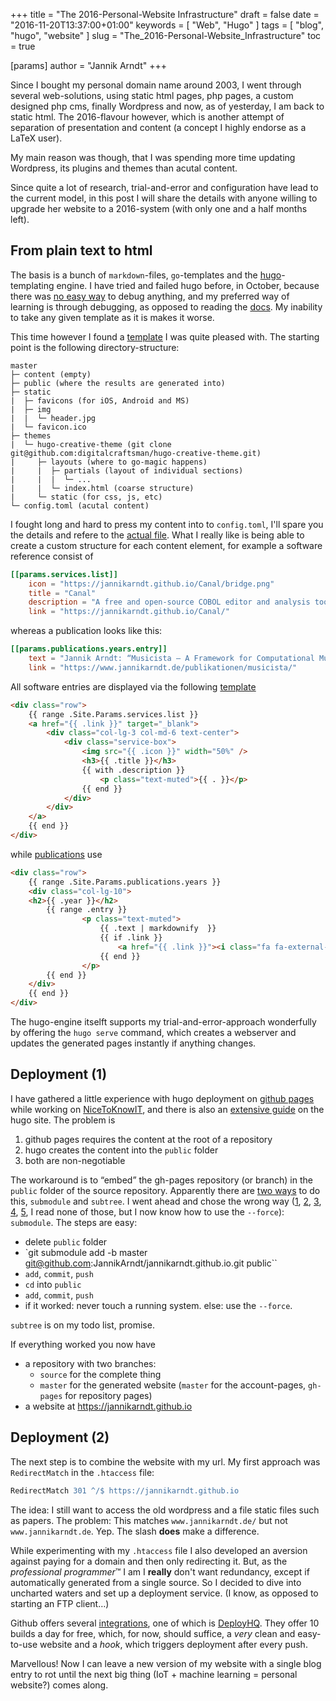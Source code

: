 +++
title = "The 2016-Personal-Website Infrastructure"
draft = false
date = "2016-11-20T13:37:00+01:00"
keywords = [ "Web", "Hugo" ]
tags = [ "blog", "hugo", "website" ]
slug = "The_2016-Personal-Website_Infrastructure"
toc = true

[params]
  author = "Jannik Arndt"
+++

Since I bought my personal domain name around 2003, I went through several web-solutions, 
using static html pages, php pages, a custom designed php cms, finally Wordpress and now, as of yesterday, I am back to static html. The 2016-flavour however, which is another attempt of separation of presentation and content (a concept I highly endorse as a LaTeX user).
<!--more-->

My main reason was though, that I was spending more time updating Wordpress, its plugins and themes than acutal content.

Since quite a lot of research, trial-and-error and configuration have lead to the current model, in this post I will share the details with anyone willing to upgrade her website to a 2016-system (with only one and a half months left).

## From plain text to html

The basis is a bunch of `markdown`-files, `go`-templates and the [hugo](https://gohugo.io/)-templating engine. I have tried and failed hugo before, in October, because there was [no easy way](https://gohugo.io/templates/debugging/) to debug anything, and my preferred way of learning is through debugging, as opposed to reading the [docs](https://gohugo.io/templates/go-templates/). My inability to take any given template as it is makes it worse.

This time however I found a [template](https://themes.gohugo.io/theme/creative/) I was quite pleased with. The starting point is the following directory-structure:

```none
master
├─ content (empty)
├─ public (where the results are generated into)
├─ static 
|  ├─ favicons (for iOS, Android and MS)
|  ├─ img 
|  |  └─ header.jpg
|  └─ favicon.ico
├─ themes
|  └─ hugo-creative-theme (git clone git@github.com:digitalcraftsman/hugo-creative-theme.git)
|     ├─ layouts (where to go-magic happens)
|     |  ├─ partials (layout of individual sections)
|     |  |  └─ ...
|     |  └─ index.html (coarse structure)
|     └─ static (for css, js, etc)
└─ config.toml (acutal content)
```

I fought long and hard to press my content into to `config.toml`, I'll spare you the details and refere to the [actual file](https://github.com/JannikArndt/jannikarndt.github.io/blob/source/config.toml). What I really like is being able to create a custom structure for each content element, for example a software reference consist of

```toml
[[params.services.list]]
    icon = "https://jannikarndt.github.io/Canal/bridge.png"
    title = "Canal"
    description = "A free and open-source COBOL editor and analysis tool"
    link = "https://jannikarndt.github.io/Canal/"
```

whereas a publication looks like this:

```toml
[[params.publications.years.entry]]
    text = "Jannik Arndt: “Musicista — A Framework for Computational Musicology”. Masterarbeit, 2014."
    link = "https://www.jannikarndt.de/publikationen/musicista/"
```

All software entries are displayed via the following [template](https://github.com/JannikArndt/jannikarndt.github.io/blob/source/themes/hugo-creative-theme/layouts/partials/services.html)

```html
<div class="row">
    {{ range .Site.Params.services.list }}
    <a href="{{ .link }}" target="_blank">
        <div class="col-lg-3 col-md-6 text-center">
            <div class="service-box">
                <img src="{{ .icon }}" width="50%" />
                <h3>{{ .title }}</h3>
                {{ with .description }}
                    <p class="text-muted">{{ . }}</p>
                {{ end }}
            </div>
        </div>
    </a>
    {{ end }}
</div>
```

while [publications](https://github.com/JannikArndt/jannikarndt.github.io/blob/source/themes/hugo-creative-theme/layouts/partials/publications.html) use

```html
<div class="row">
    {{ range .Site.Params.publications.years }}
    <div class="col-lg-10">
    <h2>{{ .year }}</h2>
        {{ range .entry }}
                <p class="text-muted">
                    {{ .text | markdownify  }}
                    {{ if .link }}
                        <a href="{{ .link }}"><i class="fa fa-external-link"></i></a>
                    {{ end }}
                </p>
        {{ end }}
    </div>
    {{ end }}
</div>
```

The hugo-engine itselft supports my trial-and-error-approach wonderfully by offering the `hugo serve` command, which creates a webserver and updates the generated pages instantly if anything changes.

## Deployment (1)

I have gathered a little experience with hugo deployment on [github pages](https://pages.github.com) while working on [NiceToKnowIT](https://nicetoknow.github.io/IT/), and there is also an [extensive guide](https://gohugo.io/tutorials/github-pages-blog/) on the hugo site. The problem is

1. github pages requires the content at the root of a repository
2. hugo creates the content into the `public` folder
3. both are non-negotiable

The workaround is to “embed” the gh-pages repository (or branch) in the `public` folder of the source repository. Apparently there are [two ways](https://stackoverflow.com/questions/31769820/differences-between-git-submodule-and-subtree) to do this, `submodule` and `subtree`. I went ahead and chose the wrong way ([1](https://blogs.atlassian.com/2013/05/alternatives-to-git-submodule-git-subtree/), [2](https://codingkilledthecat.wordpress.com/2012/04/28/why-your-company-shouldnt-use-git-submodules/), [3](https://ayende.com/blog/4746/the-problem-with-git-submodules), [4](https://somethingsinistral.net/blog/git-submodules-are-probably-not-the-answer/), [5](https://slopjong.de/2013/06/04/git-why-submodules-are-evil/), I read none of those, but I now know how to use the `--force`): `submodule`. The steps are easy:

- delete `public` folder
- `git submodule add -b master git@github.com:JannikArndt/jannikarndt.github.io.git public``
- `add`, `commit`, `push`
- `cd` into `public`
- `add`, `commit`, `push`
- if it worked: never touch a running system. else: use the `--force`.

`subtree` is on my todo list, promise.

If everything worked you now have

- a repository with two branches:
    - `source` for the complete thing
    - `master` for the generated website (`master` for the account-pages, `gh-pages` for repository pages)
- a website at https://jannikarndt.github.io

## Deployment (2)

The next step is to combine the website with my url. My first approach was `RedirectMatch` in the `.htaccess` file:

```apache
RedirectMatch 301 ^/$ https://jannikarndt.github.io
```

The idea: I still want to access the old wordpress and a file static files such as papers.
The problem: This matches `www.jannikarndt.de/` but not `www.jannikarndt.de`. Yep. The slash __does__ make a difference.

While experimenting with my `.htaccess` file I also developed an aversion against paying for a domain and then only redirecting it. But, as the *professional programmer*&trade; I am I __really__ don't want redundancy, except if automatically generated from a single source. So I decided to dive into uncharted waters and set up a deployment service. (I know, as opposed to starting an FTP client…)

Github offers several [integrations](https://github.com/integrations), one of which is [DeployHQ](https://www.deployhq.com). They offer 10 builds a day for free, which, for now, should suffice, a *very* clean and easy-to-use website and a *hook*, which triggers deployment after every push. 

Marvellous! Now I can leave a new version of my website with a single blog entry to rot until the next big thing (IoT + machine learning = personal website?) comes along.